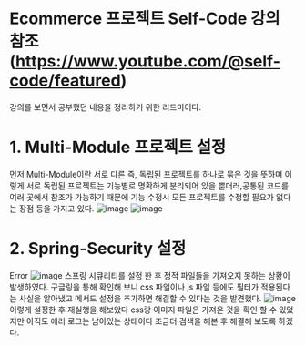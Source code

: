 # Ecommerce 프로젝트 Self-Code 강의 참조(https://www.youtube.com/@self-code/featured)

강의를 보면서 공부했던 내용을 정리하기 위한 리드미이다.

# 1. Multi-Module 프로젝트 설정
  먼저 Multi-Module이란 서로 다른 즉, 독립된 프로젝트를 하나로 묶은 것을 뜻하며 이렇게 서로 독립된 프로젝트는 기능별로 명확하게 분리되어 있을 뿐더러,공통된 코드를 여러 곳에서 참조가    가능하기 때문에 기능 수정시 모든 프로젝트를 수정할 필요가 없다는 장점 등을 가지고 있다.
  ![image](https://user-images.githubusercontent.com/35757620/209612386-ef328d8b-6fe9-40d5-aedd-6c7ba50305cb.png)
  ![image](https://user-images.githubusercontent.com/35757620/209612472-386ef1da-53e4-426b-be83-01f475c45d74.png)
  
# 2. Spring-Security 설정
  Error
  ![image](https://user-images.githubusercontent.com/35757620/209665388-c2ab3010-e10b-4e5c-bdbf-8f21f4a34e04.png)
  스프링 시큐리티를 설정 한 후 정적 파일들을 가져오지 못하는 상황이 발생하였다. 구글링을 통해 확인해 보니 css 파일이나 js 파일 등에도 필터가
  적용된다는 사실을 알아냈고 메서드 설정을 추가하면 해결할 수 있다는 것을 발견했다.
  ![image](https://user-images.githubusercontent.com/35757620/209665617-50e08748-bc45-4eb3-97ef-e07089752e9e.png)
  이렇게 설정한 후 재실행을 해보았다 css랑 이미지 파일은 가져온 것을 확인 할 수 있었지만 아직도 에러 로그는 남아있는 상태이다
  조금더 검색을 해본 후 해결해 보도록 하겠다.


